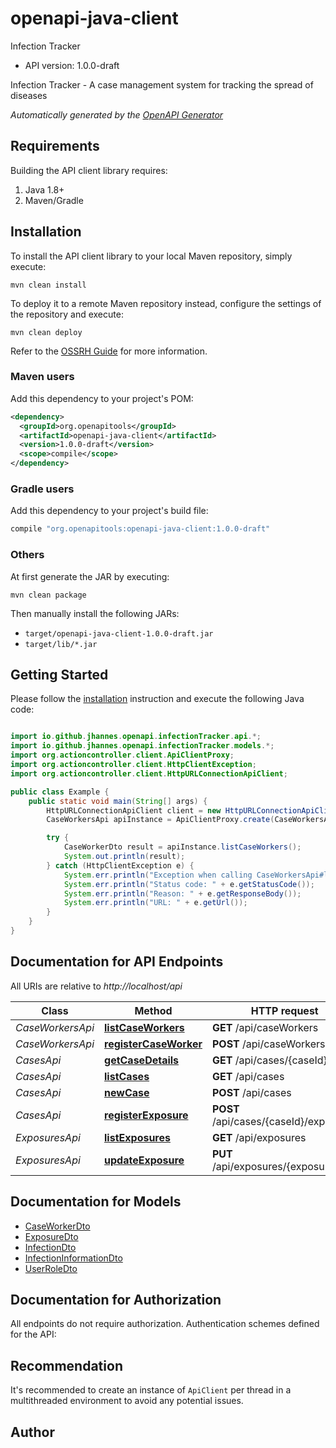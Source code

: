 # openapi-java-client

Infection Tracker

- API version: 1.0.0-draft

Infection Tracker - A case management system for tracking the spread of diseases


*Automatically generated by the [OpenAPI Generator](https://openapi-generator.tech)*

## Requirements

Building the API client library requires:

1. Java 1.8+
2. Maven/Gradle

## Installation

To install the API client library to your local Maven repository, simply execute:

```shell
mvn clean install
```

To deploy it to a remote Maven repository instead, configure the settings of the repository and execute:

```shell
mvn clean deploy
```

Refer to the [OSSRH Guide](http://central.sonatype.org/pages/ossrh-guide.html) for more information.

### Maven users

Add this dependency to your project's POM:

```xml
<dependency>
  <groupId>org.openapitools</groupId>
  <artifactId>openapi-java-client</artifactId>
  <version>1.0.0-draft</version>
  <scope>compile</scope>
</dependency>
```

### Gradle users

Add this dependency to your project's build file:

```groovy
compile "org.openapitools:openapi-java-client:1.0.0-draft"
```

### Others

At first generate the JAR by executing:

```shell
mvn clean package
```

Then manually install the following JARs:

- `target/openapi-java-client-1.0.0-draft.jar`
- `target/lib/*.jar`

## Getting Started

Please follow the [installation](#installation) instruction and execute the following Java code:

```java

import io.github.jhannes.openapi.infectionTracker.api.*;
import io.github.jhannes.openapi.infectionTracker.models.*;
import org.actioncontroller.client.ApiClientProxy;
import org.actioncontroller.client.HttpClientException;
import org.actioncontroller.client.HttpURLConnectionApiClient;

public class Example {
    public static void main(String[] args) {
        HttpURLConnectionApiClient client = new HttpURLConnectionApiClient("http://localhost/api");
        CaseWorkersApi apiInstance = ApiClientProxy.create(CaseWorkersApi.class, httpClient);

        try {
            CaseWorkerDto result = apiInstance.listCaseWorkers();
            System.out.println(result);
        } catch (HttpClientException e) {
            System.err.println("Exception when calling CaseWorkersApi#listCaseWorkers");
            System.err.println("Status code: " + e.getStatusCode());
            System.err.println("Reason: " + e.getResponseBody());
            System.err.println("URL: " + e.getUrl());
        }
    }
}

```

## Documentation for API Endpoints

All URIs are relative to *http://localhost/api*

Class | Method | HTTP request | Description
------------ | ------------- | ------------- | -------------
*CaseWorkersApi* | [**listCaseWorkers**](docs/CaseWorkersApi.md#listCaseWorkers) | **GET** /api/caseWorkers | 
*CaseWorkersApi* | [**registerCaseWorker**](docs/CaseWorkersApi.md#registerCaseWorker) | **POST** /api/caseWorkers | 
*CasesApi* | [**getCaseDetails**](docs/CasesApi.md#getCaseDetails) | **GET** /api/cases/{caseId} | 
*CasesApi* | [**listCases**](docs/CasesApi.md#listCases) | **GET** /api/cases | 
*CasesApi* | [**newCase**](docs/CasesApi.md#newCase) | **POST** /api/cases | 
*CasesApi* | [**registerExposure**](docs/CasesApi.md#registerExposure) | **POST** /api/cases/{caseId}/exposures | 
*ExposuresApi* | [**listExposures**](docs/ExposuresApi.md#listExposures) | **GET** /api/exposures | 
*ExposuresApi* | [**updateExposure**](docs/ExposuresApi.md#updateExposure) | **PUT** /api/exposures/{exposureId} | 


## Documentation for Models

 - [CaseWorkerDto](docs/CaseWorkerDto.md)
 - [ExposureDto](docs/ExposureDto.md)
 - [InfectionDto](docs/InfectionDto.md)
 - [InfectionInformationDto](docs/InfectionInformationDto.md)
 - [UserRoleDto](docs/UserRoleDto.md)


## Documentation for Authorization

All endpoints do not require authorization.
Authentication schemes defined for the API:

## Recommendation

It's recommended to create an instance of `ApiClient` per thread in a multithreaded environment to avoid any potential issues.

## Author




